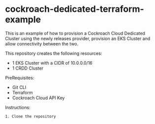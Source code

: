 # cockroach-dedicated-terraform-example

This is an example of how to provision a Cockroach Cloud Dedicated Cluster using the newly releases provider, provision an EKS Cluster and allow connectivity between the two.

This repository creates the following resources:
* 1 EKS Cluster with a CIDR of 10.0.0.0/16
* 1 CRDD Cluster

PreRequisites:
* Git CLI
* Terraform
* Cockroach Cloud API Key

Instructions:

```1. Clone the repository```
